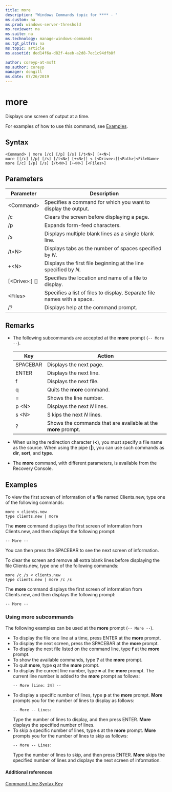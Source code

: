 ```yaml
---
title: more
description: "Windows Commands topic for **** - "
ms.custom: na
ms.prod: windows-server-threshold
ms.reviewer: na
ms.suite: na
ms.technology: manage-windows-commands
ms.tgt_pltfrm: na
ms.topic: article
ms.assetid: ded14f6a-d82f-4aeb-a2d8-7ec1c94dfb8f

author: coreyp-at-msft
ms.author: coreyp
manager: dongill
ms.date: 07/26/2019
---
```


# more



Displays one screen of output at a time.

For examples of how to use this command, see [Examples](#BKMK_examples).

## Syntax

```
<Command> | more [/c] [/p] [/s] [/t<N>] [+<N>]
more [[/c] [/p] [/s] [/t<N>] [+<N>]] < [<Drive>:][<Path>]<FileName>
more [/c] [/p] [/s] [/t<N>] [+<N>] [<Files>]
```

## Parameters

|           Parameter            |                               Description                               |
|--------------------------------|-------------------------------------------------------------------------|
|           \<Command>           |      Specifies a command for which you want to display the output.      |
|               /c               |               Clears the screen before displaying a page.               |
|               /p               |                      Expands form-feed characters.                      |
|               /s               |          Displays multiple blank lines as a single blank line.          |
|             /t\<N>             |         Displays tabs as the number of spaces specified by *N*.         |
|             +\<N>              |     Displays the first file beginning at the line specified by *N*.     |
| [\<Drive>:] [<Path>]<FileName> |          Specifies the location and name of a file to display.          |
|            \<Files>            | Specifies a list of files to display. Separate file names with a space. |
|               /?               |                  Displays help at the command prompt.                   |

## Remarks

-   The following subcommands are accepted at the **more** prompt (`-- More --`). 

    | Key | Action |
    | --- | ------ |
    | SPACEBAR | Displays the next page. |
    | ENTER | Displays the next line. |
    | f | Displays the next file. |
    | q | Quits the **more** command. |
    | = | Shows the line number. |
    | p \<N> | Displays the next *N* lines. |
    | s \<N> |S kips the next *N* lines. |
    | ? | Shows the commands that are available at the **more** prompt.| 
    
-   When using the redirection character (**<**), you must specify a file name as the source. When using the pipe (**\|**), you can use such commands as **dir**, **sort**, and **type**.
-   The **more** command, with different parameters, is available from the Recovery Console.

## <a name="BKMK_examples"></a>Examples

To view the first screen of information of a file named Clients.new, type one of the following commands:
```
more < clients.new
type clients.new | more
```
The **more** command displays the first screen of information from Clients.new, and then displays the following prompt:
```
-- More --
```
You can then press the SPACEBAR to see the next screen of information.

To clear the screen and remove all extra blank lines before displaying the file Clients.new, type one of the following commands:
```
more /c /s < clients.new
type clients.new | more /c /s
```
The **more** command displays the first screen of information from Clients.new, and then displays the following prompt:
```
-- More --
```

### Using more subcommands

The following examples can be used at the **more** prompt (`-- More --`).
- To display the file one line at a time, press ENTER at the **more** prompt.
- To display the next screen, press the SPACEBAR at the **more** prompt.
- To display the next file listed on the command line, type **f** at the **more** prompt.
- To show the available commands, type **?** at the **more** prompt.
- To quit **more**, type **q** at the **more** prompt.
- To display the current line number, type **=** at the **more** prompt. The current line number is added to the **more** prompt as follows:  
  ```
  -- More [Line: 24] --
  ```  
- To display a specific number of lines, type **p** at the **more** prompt. **More** prompts you for the number of lines to display as follows:  
  ```
  -- More -- Lines:
  ```  
  Type the number of lines to display, and then press ENTER. **More** displays the specified number of lines.
- To skip a specific number of lines, type **s** at the **more** prompt. **More** prompts you for the number of lines to skip as follows:  
  ```
  -- More -- Lines:
  ```  
  Type the number of lines to skip, and then press ENTER. **More** skips the specified number of lines and displays the next screen of information.

#### Additional references

[Command-Line Syntax Key](command-line-syntax-key.md)
